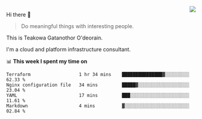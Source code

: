 <img align="right" src="https://github-readme-stats.vercel.app/api?username=Teakowa&show_icons=true&icon_color=2f80ed&text_color=718096&bg_color=ffffff&hide_title=true" />

Hi there 👋

> Do meaningful things with interesting people.

This is Teakowa Gatanothor O'deorain.

I'm a cloud and platform infrastructure consultant.

📊 **This week I spent my time on**
<!--START_SECTION:waka-->
```text
Terraform                  1 hr 34 mins    ███████████████▓░░░░░░░░░   62.33 % 
Nginx configuration file   34 mins         █████▓░░░░░░░░░░░░░░░░░░░   23.04 % 
YAML                       17 mins         ███░░░░░░░░░░░░░░░░░░░░░░   11.61 % 
Markdown                   4 mins          ▓░░░░░░░░░░░░░░░░░░░░░░░░   02.84 % 
```
<!--END_SECTION:waka-->
